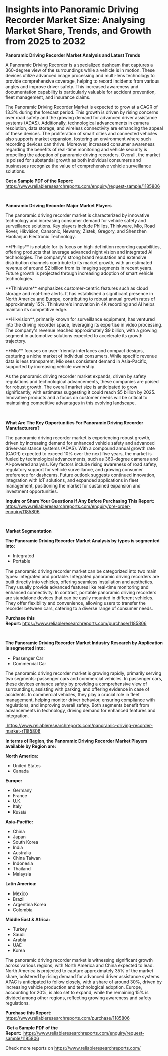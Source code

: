 <p><h1>Insights into Panoramic Driving Recorder Market Size: Analysing Market Share, Trends, and Growth from 2025 to 2032</h1></p><p><strong>Panoramic Driving Recorder Market Analysis and Latest Trends</strong></p>
<p><p>A Panoramic Driving Recorder is a specialized dashcam that captures a 360-degree view of the surroundings while a vehicle is in motion. These devices utilize advanced image processing and multi-lens technology to provide comprehensive coverage, helping to record incidents from various angles and improve driver safety. This increased awareness and documentation capability is particularly valuable for accident prevention, fleet management, and insurance claims.</p><p>The Panoramic Driving Recorder Market is expected to grow at a CAGR of 13.3% during the forecast period. This growth is driven by rising concerns over road safety and the growing demand for advanced driver assistance systems (ADAS). Additionally, technological advancements in camera resolution, data storage, and wireless connectivity are enhancing the appeal of these devices. The proliferation of smart cities and connected vehicles also supports market expansion, fostering an environment where such recording devices can thrive. Moreover, increased consumer awareness regarding the benefits of real-time monitoring and vehicle security is propelling the adoption of panoramic driving recorders. Overall, the market is poised for substantial growth as both individual consumers and businesses recognize the value of comprehensive vehicle surveillance solutions.</p></p>
<p><strong>Get a Sample PDF of the Report:&nbsp;</strong> <a href="https://www.reliableresearchreports.com/enquiry/request-sample/1185806?utm_campaign=3360&utm_medium=2&utm_source=Github&utm_content=ia&utm_term=28032025&utm_id=panoramic-driving-recorder">https://www.reliableresearchreports.com/enquiry/request-sample/1185806</a></p>
<p>&nbsp;</p>
<p><strong>Panoramic Driving Recorder Major Market Players</strong></p>
<p><p>The panoramic driving recorder market is characterized by innovative technology and increasing consumer demand for vehicle safety and surveillance solutions. Key players include Philips, Thinkware, Mio, Road Rover, Hikvision, Cansonic, Newsmy, Zistek, Gregory, and Shenzhen Haotianjun Electronic Technology.</p><p>**Philips** is notable for its focus on high-definition recording capabilities, offering products that leverage advanced night vision and integrated AI technologies. The company's strong brand reputation and extensive distribution channels contribute to its market growth, with an estimated revenue of around $2 billion from its imaging segments in recent years. Future growth is projected through increasing adoption of smart vehicle technologies.</p><p>**Thinkware** emphasizes customer-centric features such as cloud storage and real-time alerts. It has established a significant presence in North America and Europe, contributing to robust annual growth rates of approximately 15%. Thinkware's innovation in 4K recording and AI helps maintain its competitive edge.</p><p>**Hikvision**, primarily known for surveillance equipment, has ventured into the driving recorder space, leveraging its expertise in video processing. The company's revenue reached approximately $9 billion, with a growing segment in automotive solutions expected to accelerate its growth trajectory.</p><p>**Mio** focuses on user-friendly interfaces and compact designs, capturing a niche market of individual consumers. While specific revenue data is less transparent, Mio sees consistent demand in Asia-Pacific, supported by increasing vehicle ownership.</p><p>As the panoramic driving recorder market expands, driven by safety regulations and technological advancements, these companies are poised for robust growth. The overall market size is anticipated to grow significantly, with estimates suggesting it could reach $5 billion by 2025. Innovative products and a focus on customer needs will be critical to maintaining competitive advantages in this evolving landscape.</p></p>
<p>&nbsp;</p>
<p><strong>What Are The Key Opportunities For Panoramic Driving Recorder Manufacturers?</strong></p>
<p><p>The panoramic driving recorder market is experiencing robust growth, driven by increasing demand for enhanced vehicle safety and advanced driver-assistance systems (ADAS). With a compound annual growth rate (CAGR) expected to exceed 10% over the next five years, the market is fueled by technological advancements, such as 360-degree cameras and AI-powered analysis. Key factors include rising awareness of road safety, regulatory support for vehicle surveillance, and growing consumer preference for dashcams. Future outlook suggests continued innovation, integration with IoT solutions, and expanded applications in fleet management, positioning the market for sustained expansion and investment opportunities.</p></p>
<p><strong>Inquire or Share Your Questions If Any Before Purchasing This Report:</strong> <a href="https://www.reliableresearchreports.com/enquiry/pre-order-enquiry/1185806?utm_campaign=3360&utm_medium=2&utm_source=Github&utm_content=ia&utm_term=28032025&utm_id=panoramic-driving-recorder">https://www.reliableresearchreports.com/enquiry/pre-order-enquiry/1185806</a></p>
<p>&nbsp;</p>
<p><strong>Market Segmentation</strong></p>
<p><strong>The Panoramic Driving Recorder Market Analysis by types is segmented into:</strong></p>
<p><ul><li>Integrated</li><li>Portable</li></ul></p>
<p><p>The panoramic driving recorder market can be categorized into two main types: integrated and portable. Integrated panoramic driving recorders are built directly into vehicles, offering seamless installation and aesthetics. They usually provide advanced features like real-time monitoring and enhanced connectivity. In contrast, portable panoramic driving recorders are standalone devices that can be easily mounted in different vehicles. They offer flexibility and convenience, allowing users to transfer the recorder between cars, catering to a diverse range of consumer needs.</p></p>
<p><strong>Purchase this Report:&nbsp;</strong><a href="https://www.reliableresearchreports.com/purchase/1185806?utm_campaign=3360&utm_medium=2&utm_source=Github&utm_content=ia&utm_term=28032025&utm_id=panoramic-driving-recorder">https://www.reliableresearchreports.com/purchase/1185806</a></p>
<p>&nbsp;</p>
<p><strong>The Panoramic Driving Recorder Market Industry Research by Application is segmented into:</strong></p>
<p><ul><li>Passenger Car</li><li>Commercial Car</li></ul></p>
<p><p>The panoramic driving recorder market is growing rapidly, primarily serving two segments: passenger cars and commercial vehicles. In passenger cars, these devices enhance safety by providing a comprehensive view of surroundings, assisting with parking, and offering evidence in case of accidents. In commercial vehicles, they play a crucial role in fleet management, helping monitor driver behavior, ensuring compliance with regulations, and improving overall safety. Both segments benefit from advancements in technology, driving demand for enhanced features and integration.</p></p>
<p><a href="https://www.reliableresearchreports.com/panoramic-driving-recorder-market-r1185806?utm_campaign=3360&utm_medium=2&utm_source=Github&utm_content=ia&utm_term=28032025&utm_id=panoramic-driving-recorder">&nbsp;https://www.reliableresearchreports.com/panoramic-driving-recorder-market-r1185806</a></p>
<p><strong>In terms of Region, the Panoramic Driving Recorder Market Players available by Region are:</strong></p>
<p>
    <p> <strong> North America: </strong>
        <ul>
            <li>United States</li>
            <li>Canada</li>
        </ul>
        </p> 
    <p> <strong> Europe: </strong>
        <ul>
            <li>Germany</li>
            <li>France</li>
            <li>U.K.</li>
            <li>Italy</li>
            <li>Russia</li>
        </ul>
        </p> 
    <p> <strong> Asia-Pacific: </strong>
        <ul>
            <li>China</li>
            <li>Japan</li>
            <li>South Korea</li>
            <li>India</li>
            <li>Australia</li>
            <li>China Taiwan</li>
            <li>Indonesia</li>
            <li>Thailand</li>
            <li>Malaysia</li>
        </ul>
        </p> 
    <p> <strong> Latin America: </strong>
        <ul>
            <li>Mexico</li>
            <li>Brazil</li>
            <li>Argentina Korea</li>
            <li>Colombia</li>
        </ul>
        </p> 
    <p> <strong> Middle East & Africa: </strong>
        <ul>
            <li>Turkey</li>
            <li>Saudi</li>
            <li>Arabia</li>
            <li>UAE</li>
            <li>Korea</li>
        </ul>
    </p>
    </p>
<p><p>The panoramic driving recorder market is witnessing significant growth across various regions, with North America and China expected to lead. North America is projected to capture approximately 35% of the market share, bolstered by rising demand for advanced driver assistance systems. APAC is anticipated to follow closely, with a share of around 30%, driven by increasing vehicle production and technological adoption. Europe, accounting for 20%, is also set to expand, while the remaining 15% is divided among other regions, reflecting growing awareness and safety regulations.</p></p>
<p><strong>Purchase this Report: </strong><a href="https://www.reliableresearchreports.com/purchase/1185806?utm_campaign=3360&utm_medium=2&utm_source=Github&utm_content=ia&utm_term=28032025&utm_id=panoramic-driving-recorder">https://www.reliableresearchreports.com/purchase/1185806</a></p>
<p>&nbsp;<strong>Get a Sample PDF of the Report:&nbsp;&nbsp;</strong><a href="https://www.reliableresearchreports.com/enquiry/request-sample/1185806?utm_campaign=3360&utm_medium=2&utm_source=Github&utm_content=ia&utm_term=28032025&utm_id=panoramic-driving-recorder">https://www.reliableresearchreports.com/enquiry/request-sample/1185806</a></p>
<p><strong></strong></p>
<p>Check more reports on <a href="https://www.reliableresearchreports.com/?utm_campaign=3360&utm_medium=2&utm_source=Github&utm_content=ia&utm_term=28032025&utm_id=panoramic-driving-recorder">https://www.reliableresearchreports.com/</a></p>